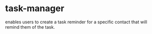 # task-manager
enables users to create a task reminder for a specific contact that will remind them of the task.
